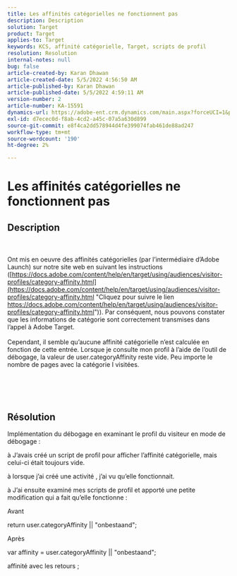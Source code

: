 ```yaml
---
title: Les affinités catégorielles ne fonctionnent pas
description: Description
solution: Target
product: Target
applies-to: Target
keywords: KCS, affinité catégorielle, Target, scripts de profil
resolution: Resolution
internal-notes: null
bug: false
article-created-by: Karan Dhawan
article-created-date: 5/5/2022 4:56:50 AM
article-published-by: Karan Dhawan
article-published-date: 5/5/2022 4:59:11 AM
version-number: 2
article-number: KA-15591
dynamics-url: https://adobe-ent.crm.dynamics.com/main.aspx?forceUCI=1&pagetype=entityrecord&etn=knowledgearticle&id=8ccaa0c4-2fcc-ec11-a7b5-6045bd00db25
exl-id: d7ecec0d-f8ab-4cd2-a45c-07a5a630d899
source-git-commit: e8f4ca2dd578944d4fe399074fab461de88ad247
workflow-type: tm+mt
source-wordcount: '190'
ht-degree: 2%

---
```


# Les affinités catégorielles ne fonctionnent pas

## Description

<br><br>Ont mis en oeuvre des affinités catégorielles (par l’intermédiaire d’Adobe Launch) sur notre site web en suivant les instructions ([https://docs.adobe.com/content/help/en/target/using/audiences/visitor-profiles/category-affinity.html](https://docs.adobe.com/content/help/en/target/using/audiences/visitor-profiles/category-affinity.html "Cliquez pour suivre le lien https://docs.adobe.com/content/help/en/target/using/audiences/visitor-profiles/category-affinity.html")). Par conséquent, nous pouvons constater que les informations de catégorie sont correctement transmises dans l’appel à Adobe Target.
<br> 
<br>Cependant, il semble qu’aucune affinité catégorielle n’est calculée en fonction de cette entrée. Lorsque je consulte mon profil à l’aide de l’outil de débogage, la valeur de user.categoryAffinity reste vide. Peu importe le nombre de pages avec la catégorie I visitées.<br><br><br><br><br>

## Résolution


Implémentation du débogage en examinant le profil du visiteur en mode de débogage :

à J’avais créé un script de profil pour afficher l’affinité catégorielle, mais celui-ci était toujours vide.

à lorsque j’ai créé une activité , j’ai vu qu’elle fonctionnait.

à J’ai ensuite examiné mes scripts de profil et apporté une petite modification qui a fait qu’elle fonctionne :



Avant

return user.categoryAffinity || &quot;onbestaand&quot;;



Après

var affinity = user.categoryAffinity || &quot;onbestaand&quot;;

affinité avec les retours ;
